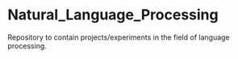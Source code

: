 # Natural_Language_Processing
Repository to contain projects/experiments in the field of language processing.
